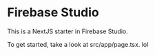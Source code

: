 # Firebase Studio

This is a NextJS starter in Firebase Studio.

To get started, take a look at src/app/page.tsx.
lol